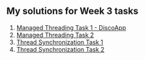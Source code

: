 ## My solutions for Week 3 tasks

1. [Managed Threading Task 1 - DiscoApp](../week3/ManagedThreadingTask1/DiscoApp) 
2. [Managed Threading Task 2](../week3/ManagedThreadingTask2/) 
3. [Thread Synchronization Task 1](../week3/ThreadSynchronizationTask1) 
4. [Thread Synchronization Task 2](../week3/ThreadSynchronizationTask2)